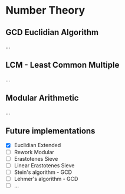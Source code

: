 # Number Theory

## GCD Euclidian Algorithm 

...

## LCM - Least Common Multiple

...

## Modular Arithmetic

...

## Future implementations
* [X] Euclidian Extended
* [ ] Rework Modular
* [ ] Erastotenes Sieve
* [ ] Linear Erastotenes Sieve
* [ ] Stein's algorithm - GCD
* [ ] Lehmer's algorithm - GCD
* [ ] ...
